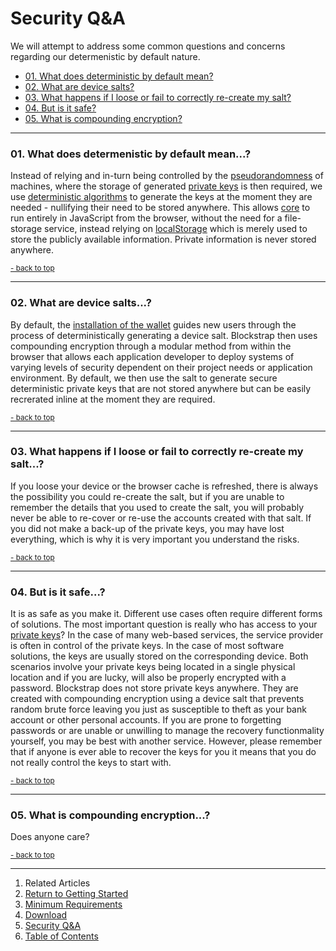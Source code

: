 Security Q&A <a name="docs_home"></a>
=====================================

We will attempt to address some common questions and concerns regarding our determenistic by default nature.

* [01. What does deterministic by default mean?](#qa_01)
* [02. What are device salts?](#qa_02)
* [03. What happens if I loose or fail to correctly re-create my salt?](#qa_03)
* [04. But is it safe?](#qa_04)
* [05. What is compounding encryption?](#qa_05)

------------------------------------------------------------------------
### 01. What does determenistic by default mean...? <a name="qa_01"></a>

Instead of relying and in-turn being controlled by the [pseudorandomness](http://en.wikipedia.org/wiki/Pseudorandomness) of machines, where the storage of generated [private keys](http://en.wikipedia.org/wiki/Public-key_cryptography) is then required, we use [deterministic algorithms](http://en.wikipedia.org/wiki/Deterministic_algorithm) to generate the keys at the moment they are needed - nullifying their need to be stored anywhere. This allows [core](../../core/) to run entirely in JavaScript from the browser, without the need for a file-storage service, instead relying on [localStorage](http://en.wikipedia.org/wiki/Web_storage) which is merely used to store the publicly available information. Private information is never stored anywhere.

<small><a href="#docs_home">- back to top</a></small>

------------------------------------------------------
### 02. What are device salts...? <a name="qa_02"></a>

By default, the [installation of the wallet](../../../applications/wallet/installation/) guides new users through the process of deterministically generating a device salt. Blockstrap then uses compounding encryption through a modular method from within the browser that allows each application developer to deploy systems of varying levels of security dependent on their project needs or application environment. By default, we then use the salt to generate secure deterministic private keys that are not stored anywhere but can be easily recrerated inline at the moment they are required.

<small><a href="#docs_home">- back to top</a></small>

-------------------------------------------------------------------------------------------
### 03. What happens if I loose or fail to correctly re-create my salt...? <a name="qa_03"></a>

If you loose your device or the browser cache is refreshed, there is always the possibility you could re-create the salt, but if you are unable to remember the details that you used to create the salt, you will probably never be able to re-cover or re-use the accounts created with that salt. If you did not make a back-up of the private keys, you may have lost everything, which is why it is very important you understand the risks.

<small><a href="#docs_home">- back to top</a></small>

-----------------------------------------------
### 04. But is it safe...? <a name="qa_04"></a>

It is as safe as you make it. Different use cases often require different forms of solutions. The most important question is really who has access to your [private keys](http://en.wikipedia.org/wiki/Public-key_cryptography)? In the case of many web-based services, the service provider is often in control of the private keys. In the case of most software solutions, the keys are usually stored on the corresponding device. Both scenarios involve your private keys being located in a single physical location and if you are lucky, will also be properly encrypted with a password. Blockstrap does not store private keys anywhere. They are created with compounding encryption using a device salt that prevents random brute force leaving you just as susceptible to theft as your bank account or other personal accounts. If you are prone to forgetting passwords or are unable or unwilling to manage the recovery functionmality yourself, you may be best with another service. However, please remember that if anyone is ever able to recover the keys for you it means that you do not really control the keys to start with.

<small><a href="#docs_home">- back to top</a></small>


---------------------------------------------------------------
### 05. What is compounding encryption...? <a name="qa_05"></a>

Does anyone care?

<small><a href="#docs_home">- back to top</a></small>

---

1. Related Articles
2. [Return to Getting Started](../../started/)
3. [Minimum Requirements](../requirements/)
4. [Download](../download/)
5. [Security Q&A](../security/)
6. [Table of Contents](../../../)
